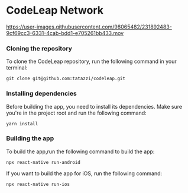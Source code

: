 # CodeLeap Network


https://user-images.githubusercontent.com/98065482/231892483-9cf69cc3-6331-4cab-bdd1-e705261bb433.mov



### Cloning the repository
To clone the CodeLeap repository, run the following command in your terminal:


```
git clone git@github.com:tatazzi/codeleap.git
```


### Installing dependencies
Before building the app, you need to install its dependencies. Make sure you're in the project root and run the following command:

```
yarn install
```

### Building the app
To build the app,run the following command to build the app:
```
npx react-native run-android
```
If you want to build the app for iOS, run the following command:
```
npx react-native run-ios
```
